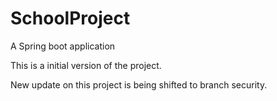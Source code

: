 # SchoolProject
A Spring boot application

This is a initial version of the project.

New update on this project is being shifted to branch security.

